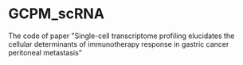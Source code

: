 # GCPM_scRNA
The code of paper "Single-cell transcriptome profiling elucidates the cellular determinants of immunotherapy response in gastric cancer peritoneal metastasis"
